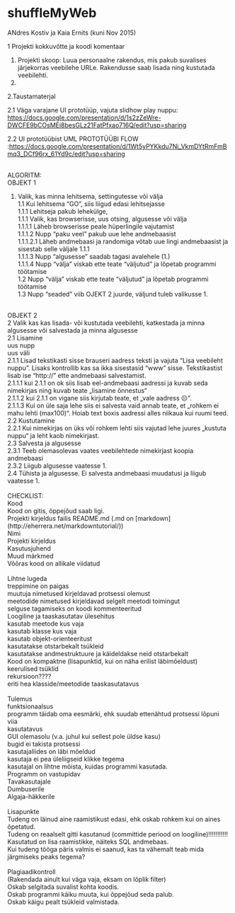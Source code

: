 # shuffleMyWeb

ANdres Kostiv ja Kaia Ernits (kuni Nov 2015)

1 Projekti kokkuvõtte ja koodi komentaar

1. Projekti skoop: Luua personaalne rakendus, mis pakub suvalises järjekorras veebilehe URLe. Rakendusse saab lisada ning kustutada veebilehti.
2. 


2.Taustamaterjal

2.1 Väga varajane UI prototüüp, vajuta slidhow play nuppu: https://docs.google.com/presentation/d/1s2zZeWre-DWCFE9bCOsMEi8besGLz21FatPfxao716Q/edit?usp=sharing<br>

2.2 UI prototüübist UML PROTOTÜÜBI FLOW :https://docs.google.com/presentation/d/1Wt5yPYKkdu7Ni_VkmDYtRmFmBmq3_DCf96rx_61Yd9c/edit?usp=sharing<br>
<br>



ALGORITM:<br>
OBJEKT 1<br>
1.	Valik, kas minna lehitsema, settingutesse või välja<br>
1.1 Kui lehitsema “GO”, siis liigud edasi lehitsejasse<br>
1.1.1 Lehitseja pakub lehekülge,<br>
1.1.1 Valik, kas browserisse, uus otsing, algusesse või välja<br>
1.1.1.1 Läheb browserisse peale hüperlingile vajutamist<br>
1.1.1.2 Nupp “paku veel” pakub uue lehe andmebaasist<br>
1.1.1.2.1 Läheb andmebaasi ja randomiga võtab uue lingi andmebaasist ja sisestab selle väljale 1.1.1<br>
1.1.1.3 Nupp “algusesse” saadab tagasi avalehele (1.)<br>
1.1.1.4 Nupp “välja” viskab ette teate “väljutud” ja lõpetab programmi töötamise<br>
1.2 Nupp “välja” viskab ette teate “väljutud” ja lõpetab programmi töötamise<br>
1.3 Nupp “seaded” viib OJEKT 2 juurde, väljund tuleb valikusse 1.<br>
<br>
OBJEKT 2<br>
2 Valik kas kas lisada- või kustutada veebilehti, katkestada ja minna algusesse või salvestada ja minna algusesse<br>
2.1 Lisamine<br>
uus nupp<br>
uus väli<br>
2.1.1 Lisad tekstikasti sisse brauseri aadress teksti ja vajuta “Lisa veebileht nuppu”. Lisaks kontrollib kas sa ikka sisestasid “www” sisse. Tekstikastist lisab ise “http://” ette andmebaasi salvestamist.<br>
2.1.1.1 kui 2.1.1 on ok siis lisab eel-andmebaasi aadressi ja kuvab seda nimekirjas ning kuvab teate „lisamine õnnestus“<br>
2.1.1.2 kui 2.1.1 on vigane siis kirjutab teate, et „vale aadress ☹“.<br>
2.1.1.3 Kui on üle saja lehe siis ei salvesta vaid annab teate, et „rohkem ei mahu lehti (max100)“. Hoiab text boxis aadressi alles niikaua kui ruumi teed.<br>
2.2 Kustutamine<br>
2.2.1 Kui nimekirjas on üks või rohkem lehti siis vajutad lehe juures „kustuta nuppu“ ja leht kaob nimekirjast.<br>
2.3 Salvesta ja algusesse<br>
2.3.1 Teeb olemasolevas vaates veebilehtede nimekirjast koopia andmebaasi<br>
2.3.2 Liigub algusesse vaatesse 1.<br>
2.4 Tühista ja algusesse. Ei salvesta andmebaasi muudatusi ja liigub vaatesse 1.<br>
<br>
CHECKLIST:<br>
Kood <br>
Kood on gitis, õppejõud saab ligi.<br>
Projekti kirjeldus failis README.md (.md on [markdown](http://eherrera.net/markdowntutorial/))<br>
Nimi<br>
Projekti kirjeldus<br>
Kasutusjuhend<br>
Muud märkmed<br>
Võõras kood on allikale viidatud<br>
<br>
Lihtne lugeda<br>
treppimine on paigas<br>
muutuja nimetused kirjeldavad protsessi olemust<br>
meetodide nimetused kirjeldavad selgelt meetodi toimingut<br>
selguse tagamiseks on koodi kommenteeritud<br>
Loogiline ja taaskasutatav ülesehitus<br>
kasutab meetode kus vaja<br>
kasutab klasse kus vaja<br>
kasutab objekt-orienteeritust<br>
kasutatakse otstarbekalt tsükleid<br>
kasutatakse andmestruktuure ja käideldakse neid otstarbekalt<br>
Kood on kompaktne (lisapunktid, kui on näha erilist läbimõeldust)<br>
keerulised tsüklid<br>
rekursioon????<br>
eriti hea klasside/meetodide taaskasutatavus<br>
<br>
Tulemus<br>
funktsionaalsus<br>
programm täidab oma eesmärki, ehk suudab ettenähtud protsessi lõpuni viia<br>
kasutatavus<br>
GUI olemasolu (v.a. juhul kui sellest pole üldse kasu)<br>
bugid ei takista protsessi<br>
kasutajaliides on läbi mõeldud<br>
kasutaja ei pea üleliigseid klikke tegema<br>
kasutajal on lihtne mõista, kuidas programmi kasutada.<br>
Programm on vastupidav<br>
Tavakasutajale<br>
Dumbuserile<br>
Algaja-häkkerile<br>
<br>
Lisapunkte<br>
Tudeng on läinud aine raamistikust edasi, ehk oskab rohkem kui on aines õpetatud.<br>
Tudeng on reaalselt gitti kasutanud (committide periood on loogiline)!!!!!!!!!!!<br>
Kasutatud on lisa raamistikke, näiteks SQL andmebaas.<br>
Kui tudeng tööga päris valmis ei saanud, kas ta vähemalt teab mida järgmiseks peaks tegema?<br>
<br>
Plagiaadikontroll<br>
(Rakendada ainult kui väga vaja, eksam on lõplik filter)<br>
Oskab selgitada suvalist kohta koodis.<br>
Oskab programmi käiku muuta, kui õppejõud seda palub.<br>
Oskab käigu pealt tsükleid valmistada.<br>

